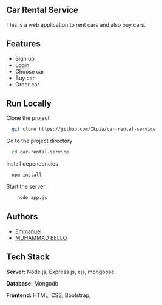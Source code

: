 
## Car Rental Service
    
This is a web application to rent cars and also buy cars.
 

## Features
    
 - Sign up
 - Login
 - Choose car
 - Buy car
 - Order car
 


## Run Locally

Clone the project

```bash
  git clone https://github.com/Ikpia/car-rental-service
```

Go to the project directory

```bash
  cd car-rental-service
```

Install dependencies

```bash
  npm install
```

Start the server

```bash
    node app.js

```


## Authors

- [Emmanuel](https://www.github.com/Ikpia)
- [ MUHAMMAD BELLO](https://www.github.com/Fulani-bros)


## Tech Stack
**Server:** Node js, Express js, ejs, mongoose.

**Database:** Mongodb

**Frontend:** HTML, CSS, Bootstrap, 

